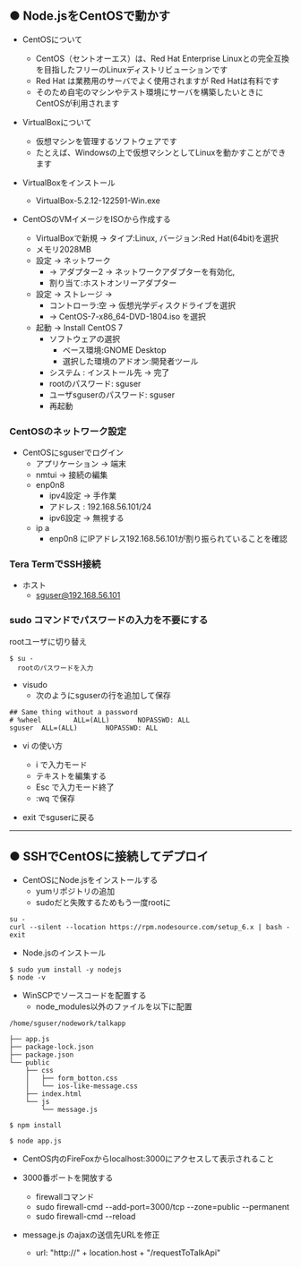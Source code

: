 ## ● Node.jsをCentOSで動かす

* CentOSについて
  * CentOS（セントオーエス）は、Red Hat Enterprise Linuxとの完全互換を目指したフリーのLinuxディストリビューションです
  * Red Hat は業務用のサーバでよく使用されますが Red Hatは有料です
  * そのため自宅のマシンやテスト環境にサーバを構築したいときにCentOSが利用されます

* VirtualBoxについて
  * 仮想マシンを管理するソフトウェアです
  * たとえば、Windowsの上で仮想マシンとしてLinuxを動かすことができます

* VirtualBoxをインストール
  * VirtualBox-5.2.12-122591-Win.exe
  
* CentOSのVMイメージをISOから作成する
  * VirtualBoxで新規 -> タイプ:Linux, バージョン:Red Hat(64bit)を選択
  * メモリ2028MB
  * 設定 -> ネットワーク
    * -> アダプター2 -> ネットワークアダプターを有効化, 
    * 割り当て:ホストオンリーアダプター
  * 設定 -> ストレージ ->
    * コントローラ:空 -> 仮想光学ディスクドライブを選択
    * -> CentOS-7-x86_64-DVD-1804.iso を選択
  * 起動 -> Install CentOS 7
    * ソフトウェアの選択
      * ベース環境:GNOME Desktop 
      * 選択した環境のアドオン:開発者ツール
    * システム : インストール先 -> 完了
    * rootのパスワード: sguser
    * ユーザsguserのパスワード: sguser
    * 再起動

### CentOSのネットワーク設定

* CentOSにsguserでログイン
  * アプリケーション -> 端末
  * nmtui -> 接続の編集
  * enp0n8
    * ipv4設定 -> 手作業
    * アドレス : 192.168.56.101/24
    * ipv6設定 -> 無視する
  * ip a
    * enp0n8 にIPアドレス192.168.56.101が割り振られていることを確認

### Tera TermでSSH接続

* ホスト
  * sguser@192.168.56.101
  
### sudo コマンドでパスワードの入力を不要にする

rootユーザに切り替え
```
$ su -
  rootのパスワードを入力
```

* visudo
  * 次のようにsguserの行を追加して保存

```
## Same thing without a password
# %wheel        ALL=(ALL)       NOPASSWD: ALL
sguser  ALL=(ALL)       NOPASSWD: ALL
```

* vi の使い方
  * i で入力モード
  * テキストを編集する
  * Esc で入力モード終了
  * :wq で保存

* exit でsguserに戻る

---

## ● SSHでCentOSに接続してデプロイ

* CentOSにNode.jsをインストールする
  * yumリポジトリの追加
  * sudoだと失敗するためもう一度rootに
```
su -
curl --silent --location https://rpm.nodesource.com/setup_6.x | bash -
exit
```

* Node.jsのインストール
```
$ sudo yum install -y nodejs
$ node -v
```

* WinSCPでソースコードを配置する
  * node_modules以外のファイルを以下に配置

```
/home/sguser/nodework/talkapp

├── app.js
├── package-lock.json
├── package.json
└── public
    ├── css
    │   ├── form_botton.css
    │   └── ios-like-message.css
    ├── index.html
    └── js
        └── message.js
```
```
$ npm install
```
```
$ node app.js
```

* CentOS内のFireFoxからlocalhost:3000にアクセスして表示されること

* 3000番ポートを開放する
  * firewallコマンド
  * sudo firewall-cmd --add-port=3000/tcp --zone=public --permanent
  * sudo firewall-cmd --reload

* message.js のajaxの送信先URLを修正
  * url: "http://" + location.host + "/requestToTalkApi"
